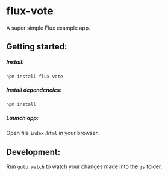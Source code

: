 flux-vote
=========

A super simple Flux example app.



Getting started:
---------------------

##### Install:

`npm install flux-vote`

##### Install dependencies:

`npm install`

##### Launch app:

Open file `index.html` in your browser.


Development:
---------------------

Run `gulp watch` to watch your changes made into the `js` folder.
